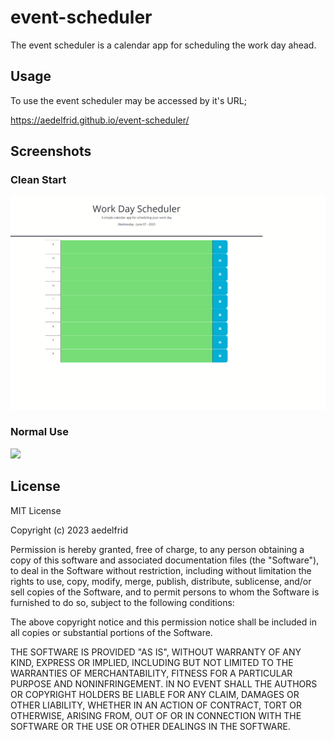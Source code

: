 # event-scheduler

The event scheduler is a calendar app for scheduling the work day ahead.

## Usage

To use the event scheduler may be accessed by it's URL; 

https://aedelfrid.github.io/event-scheduler/

## Screenshots

### Clean Start

<img src='assets\images\aedelfrid.github.io_event-scheduler_.png'>

### Normal Use

<img src='assets\images\Work Day Scheduler.gif'>

## License

MIT License

Copyright (c) 2023 aedelfrid

Permission is hereby granted, free of charge, to any person obtaining a copy
of this software and associated documentation files (the "Software"), to deal
in the Software without restriction, including without limitation the rights
to use, copy, modify, merge, publish, distribute, sublicense, and/or sell
copies of the Software, and to permit persons to whom the Software is
furnished to do so, subject to the following conditions:

The above copyright notice and this permission notice shall be included in all
copies or substantial portions of the Software.

THE SOFTWARE IS PROVIDED "AS IS", WITHOUT WARRANTY OF ANY KIND, EXPRESS OR
IMPLIED, INCLUDING BUT NOT LIMITED TO THE WARRANTIES OF MERCHANTABILITY,
FITNESS FOR A PARTICULAR PURPOSE AND NONINFRINGEMENT. IN NO EVENT SHALL THE
AUTHORS OR COPYRIGHT HOLDERS BE LIABLE FOR ANY CLAIM, DAMAGES OR OTHER
LIABILITY, WHETHER IN AN ACTION OF CONTRACT, TORT OR OTHERWISE, ARISING FROM,
OUT OF OR IN CONNECTION WITH THE SOFTWARE OR THE USE OR OTHER DEALINGS IN THE
SOFTWARE.